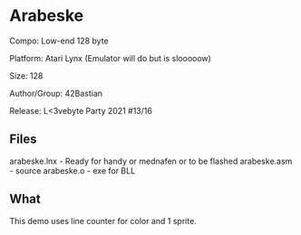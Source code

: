 # Arabeske

Compo: Low-end 128 byte

Platform: Atari Lynx (Emulator will do but is slooooow)

Size: 128

Author/Group: 42Bastian

Release: L<3vebyte Party 2021 #13/16

## Files

arabeske.lnx - Ready for handy or mednafen or to be flashed
arabeske.asm - source
arabeske.o   - exe for BLL

## What

This demo uses line counter for color and 1 sprite.
